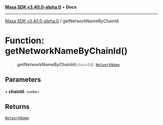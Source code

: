 [**Masa SDK v3.40.0-alpha.0**](../README.md) • **Docs**

***

[Masa SDK v3.40.0-alpha.0](../globals.md) / getNetworkNameByChainId

# Function: getNetworkNameByChainId()

> **getNetworkNameByChainId**(`chainId`): [`NetworkName`](../type-aliases/NetworkName.md)

## Parameters

• **chainId**: `number`

## Returns

[`NetworkName`](../type-aliases/NetworkName.md)
